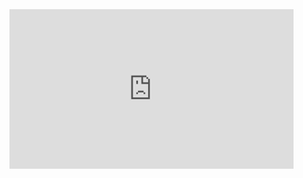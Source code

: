 <div style="width:100%"><div style="height:0;padding-bottom:56.25%;position:relative;width:100%"><iframe allowfullscreen="" frameBorder="0" height="100%" src="https://giphy.com/embed/BSeQhsyFHr8NRnTgRO/video" style="left:0;position:absolute;top:0" width="100%"></iframe></div></div>
